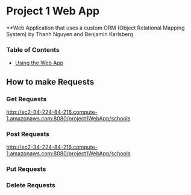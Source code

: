 # Project 1 Web App
**Web Application that uses a custom ORM (Object Relational Mapping System)
by Thanh Nguyen and Benjamin Karlsberg<br>

### Table of Contents

* [Using the Web App](#Requests)

<a name="Requests"></a>
## How to make Requests

### Get Requests
http://ec2-34-224-84-216.compute-1.amazonaws.com:8080/project1WebApp/schools

### Post Requests
http://ec2-34-224-84-216.compute-1.amazonaws.com:8080/project1WebApp/schools

### Put Requests

### Delete Requests
